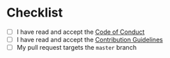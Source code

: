 # Checklist

<!-- Please follow this checklist and put an x in each of the boxes, like this: [x]. It will ensure that our team takes your pull request seriously. -->

- [ ] I have read and accept the [Code of Conduct](https://github.com/doomhammer/psychic-guacamole/blob/master/CODE_OF_CONDUCT.md)
- [ ] I have read and accept the [Contribution Guidelines](https://github.com/doomhammer/psychic-guacamole/blob/master/CONTRIBUTING.md)
- [ ] My pull request targets the `master` branch

<!-- Feel free to add any addtional description of changes below this line -->
